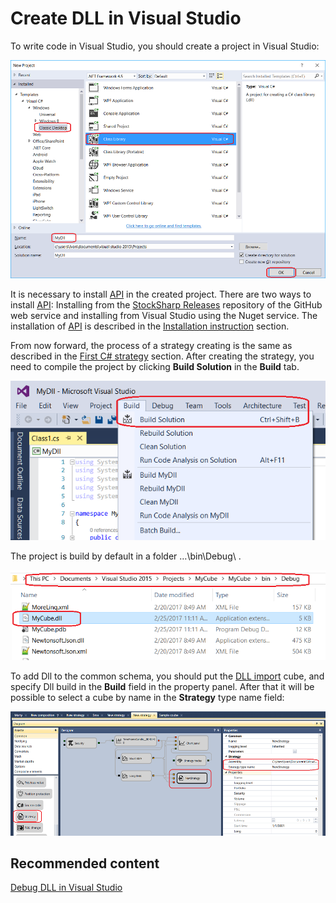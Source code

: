 # Create DLL in Visual Studio

To write code in Visual Studio, you should create a project in Visual Studio:

![Designer Creating a DLL cube in Visual Studio 00](../images/Designer_Creating_DLL_element_in_Visual_Studio_00.png)

It is necessary to install [API](StockSharpAbout.md) in the created project. There are two ways to install [API](StockSharpAbout.md): Installing from the [StockSharp Releases](https://github.com/StockSharp/StockSharp/releases/) repository of the GitHub web service and installing from Visual Studio using the Nuget service. The installation of [API](StockSharpAbout.md) is described in the [Installation instruction](StockSharpInstall.md) section. 

From now forward, the process of a strategy creating is the same as described in the [First C\# strategy](Designer_Creating_strategy_from_source_code.md) section. After creating the strategy, you need to compile the project by clicking **Build Solution** in the **Build** tab.

![Designer Creating a DLL cube in Visual Studio 01](../images/Designer_Creating_DLL_element_in_Visual_Studio_01.png)

The project is build by default in a folder …\\bin\\Debug\\ .

![Designer Creating a DLL cube in Visual Studio 02](../images/Designer_Creating_DLL_element_in_Visual_Studio_02.png)

To add Dll to the common schema, you should put the [DLL import](Designer_DLL_Strategy.md) cube, and specify Dll build in the **Build** field in the property panel. After that it will be possible to select a cube by name in the **Strategy** type name field:

![Designer Creating a DLL cube in Visual Studio 03](../images/Designer_Creating_DLL_element_in_Visual_Studio_03.png)

## Recommended content

[Debug DLL in Visual Studio](Designer_Debugging_DLL_using_Visual_Studio.md)
